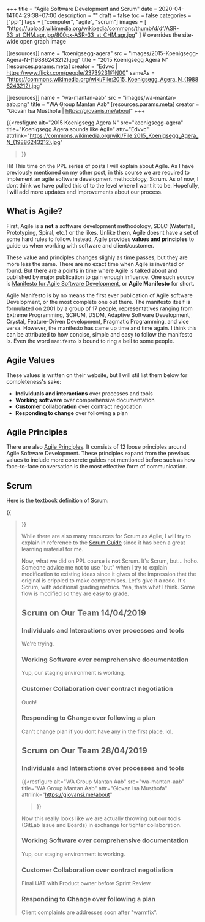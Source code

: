 +++
title = "Agile Software Development and Scrum"
date = 2020-04-14T04:29:38+07:00
description = ""
draft = false
toc = false
categories = ["ppl"]
tags = ["computer", "agile", "scrum"]
images = [
  "https://upload.wikimedia.org/wikipedia/commons/thumb/d/df/ASR-33_at_CHM.agr.jpg/800px-ASR-33_at_CHM.agr.jpg"
] # overrides the site-wide open graph image

[[resources]]
  name = "koenigsegg-agera"
  src = "images/2015-Koenigsegg-Agera-N-(19886243212).jpg"
  title = "2015 Koenigsegg Agera N"
  [resources.params.meta]
    creator = "Edvvc | https://www.flickr.com/people/23739231@N00"
    sameAs = "https://commons.wikimedia.org/wiki/File:2015_Koenigsegg_Agera_N_(19886243212).jpg"

[[resources]]
  name = "wa-mantan-aab"
  src = "images/wa-mantan-aab.png"
  title = "WA Group Mantan Aab"
  [resources.params.meta]
    creator = "Giovan Isa Musthofa | https://giovanis.me/about"
+++

{{<resfigure
  alt="2015 Koenigsegg Agera N"
  src="koenigsegg-agera"
  title="Koenigsegg Agera sounds like Agile"
  attr="Edvvc"
  attrlink="https://commons.wikimedia.org/wiki/File:2015_Koenigsegg_Agera_N_(19886243212).jpg"
>}}

Hi! This time on the PPL series of posts I will explain about Agile. As I have
previously mentioned on my other post, in this course we are required to
implement an agile software development methodology, Scrum. As of now, I dont
think we have pulled this of to the level where I want it to be. Hopefully, I
will add more updates and improvements about our process.

<!--more-->

## What is Agile?

First, Agile is a __not__ a software development methodology, SDLC (Waterfall,
Prototyping, Spiral, etc.) or the likes. Unlike them, Agile doesnt have a set of
some hard rules to follow. Instead, Agile provides __values and principles__ to
guide us when working with software and client/customer.

These value and principles changes slighly as time passes, but they are more
less the same. There are no exact time when Agile is invented or found. But
there are a points in time where Agile is talked about and published by major
publication to gain enough influence. One such source is [Manifesto for Agile
Software Development][agile-manifesto], or __Agile Manifesto__ for short.

Agile Manifesto is by no means the first ever publication of Agile software
Development, or the most complete one out there. The manifesto itself is
formulated on 2001 by a group of 17 people, representatives ranging from Extreme
Programming, SCRUM, DSDM, Adaptive Software Development, Crystal, Feature-Driven
Development, Pragmatic Programming, and vice versa. However, the manifesto has
came up time and time again. I think this can be attributed to how concise,
simple and easy to follow the manifesto is. Even the word `manifesto` is bound
to ring a bell to some people.

## Agile Values

These values is written on their website, but I will stil list them below
for completeness's sake:

- __Individuals and interactions__ over processes and tools
- __Working software__ over comprehensive documentation
- __Customer collaboration__ over contract negotiation
- __Responding to change__ over following a plan

## Agile Principles

There are also [Agile Principles][agile-principles]. It consists of 12 loose
principles around Agile Software Development. These principles expand from the
previous values to include more concrete guides not mentioned before such as how
face-to-face conversation is the most effective form of communication.

## Scrum

Here is the textbook definition of Scrum:

{{<blockquote
  text="Scrum is a lightweight, iterative and incremental framework for managing complex work. The framework challenges assumptions of the traditional, sequential approach to product development, and enables teams to self-organize by encouraging physical co-location or close online collaboration of all team members, as well as daily face-to-face communication among all team members and disciplines involved."
  citelink="https://en.wikipedia.org/wiki/Scrum_(software_development)#Key_ideas"
/>}}

While there are also many resources for Scrum as Agile, I will try to explain
in reference to the [Scrum Guide][scrum-guide] since it has been a great
learning material for me.

Now, what we did on PPL course is __not__ Scrum. It's Scrum, but... hoho.
Someone advice me not to use "but" when I try to explain modification to
existing ideas since it gives of the impression that the original is crippled
to make compromises. Let's give it a redo. It's Scrum, with additional grading
metrics. Yea, thats what I think. Some flow is modified so they are easy to
grade.

## Scrum on Our Team 14/04/2019

### Individuals and Interactions over processes and tools

We're trying.

### Working Software over comprehensive documentation

Yup, our staging environment is working.

### Customer Collaboration over contract negotiation

Ouch!

### Responding to Change over following a plan

Can't change plan if you dont have any in the first place, lol.

## Scrum on Our Team 28/04/2019

### Individuals and Interactions over processes and tools

{{<resfigure
  alt="WA Group Mantan Aab"
  src="wa-mantan-aab"
  title="WA Group Mantan Aab"
  attr="Giovan Isa Musthofa"
  attrlink="https://giovansi.me/about"
>}}

Now this really looks like we are actually throwing out our tools (GitLab Issue
and Boards) in exchange for tighter collaboration.

### Working Software over comprehensive documentation

Yup, our staging environment is working.

### Customer Collaboration over contract negotiation

Final UAT with Product owner before Sprint Review.

### Responding to Change over following a plan

Client complaints are addresses soon after "warmfix".


[agile-manifesto]: https://agilemanifesto.org/
[agile-principles]: https://agilemanifesto.org/principles.html
[scrum-guide]: https://www.scrumguides.org/scrum-guide.html
